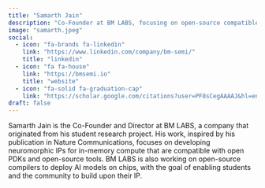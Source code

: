 ```yaml
---
title: "Samarth Jain"
description: "Co-Founder at BM LABS, focusing on open-source compatible neuromorphic IPs for in-memory compute, stemming from his student research project and Nature Communications publication."
image: "samarth.jpeg"
social:
  - icon: "fa-brands fa-linkedin"
    link: "https://www.linkedin.com/company/bm-semi/"
    title: "linkedin"
  - icon: "fa fa-house"
    link: "https://bmsemi.io"
    title: "website"
  - icon: "fa-solid fa-graduation-cap"
    link: "https://scholar.google.com/citations?user=PF8sCegAAAAJ&hl=en"
draft: false
---
```


Samarth Jain is the Co-Founder and Director at BM LABS, a company that originated from his student research project. His work, inspired by his publication in Nature Communications, focuses on developing neuromorphic IPs for in-memory compute that are compatible with open PDKs and open-source tools. BM LABS is also working on open-source compilers to deploy AI models on chips, with the goal of enabling students and the community to build upon their IP.
